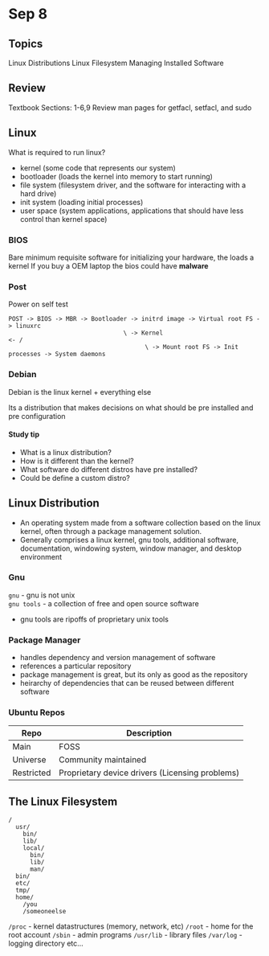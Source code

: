 # Sep 8
## Topics
Linux Distributions
Linux Filesystem
Managing Installed Software

## Review
Textbook Sections: 1-6,9
Review man pages for getfacl, setfacl, and sudo


## Linux
What is required to run linux?
- kernel            (some code that represents our system)
- bootloader        (loads the kernel into memory to start running)
- file system       (filesystem driver, and the software for interacting with a hard drive)
- init system       (loading initial processes)
- user space        (system applications, applications that should have less control than kernel space)

### BIOS
Bare minimum requisite software for initializing your hardware, the loads a kernel
If you buy a OEM laptop the bios could have **malware**


### Post
Power on self test



```
POST -> BIOS -> MBR -> Bootloader -> initrd image -> Virtual root FS -> linuxrc
                                \ -> Kernel                          <- /
                                      \ -> Mount root FS -> Init processes -> System daemons
```

### Debian
Debian is the linux kernel + everything else

Its a distribution that makes decisions on what should be pre installed and pre configuration

#### Study tip
- What is a linux distribution?
- How is it different than the kernel?
- What software do different distros have pre installed?
- Could be define a custom distro?

## Linux Distribution
- An operating system made from a software collection based on the linux kernel, often through a package management solution.
- Generally comprises a linux kernel, gnu tools, additional software, documentation, windowing system, window manager, and desktop environment

### Gnu
`gnu` - gnu is not unix<br>
`gnu tools` - a collection of free and open source software
- gnu tools are ripoffs of proprietary unix tools
 
### Package Manager
- handles dependency and version management of software
- references a particular repository
- package management is great, but its only as good as the repository
- heirarchy of dependencies that can be reused between different software

### Ubuntu Repos
| Repo       | Description                                     |
| --         | --                                              |
| Main       | FOSS                                            |
| Universe   | Community maintained                            |
| Restricted | Proprietary device drivers (Licensing problems) |


## The Linux Filesystem
```
/
  usr/
    bin/
    lib/
    local/
      bin/
      lib/
      man/
  bin/
  etc/
  tmp/
  home/
    /you
    /someoneelse
```

`/proc` - kernel datastructures (memory, network, etc)
`/root` - home for the root account
`/sbin` - admin programs
`/usr/lib` - library files
`/var/log` - logging directory
etc...
